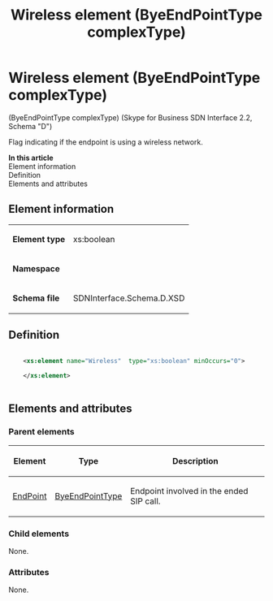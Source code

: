 ﻿---
title: Wireless element (ByeEndPointType complexType) 
description: Discusses the attributes of the Wireless element ByeEndPointType complexType Skype for Business SDN Interface 2.2, Schema "D".
TOCTitle: Wireless element (ByeEndPointType complexType)
ms:assetid: 64d9d8c9-e0a0-b20f-eb07-816bab463363
ms:mtpsurl: https://msdn.microsoft.com/library/Mt171038(v=office.16)
ms:contentKeyID: 65855612
ms.date: 08/24/2015
mtps_version: v=office.16
dev_langs:
- xml
---

# Wireless element (ByeEndPointType complexType)

(ByeEndPointType complexType) (Skype for Business SDN Interface 2.2, Schema "D")

Flag indicating if the endpoint is using a wireless network.


**In this article**  
Element information  
Definition  
Elements and attributes  

## Element information

<table>
<colgroup>
<col />
<col />
</colgroup>
<tbody>
<tr class="odd">
<td><p><strong>Element type</strong></p></td>
<td><p>xs:boolean</p></td>
</tr>
<tr class="even">
<td><p><strong>Namespace</strong></p></td>
<td><p></p></td>
</tr>
<tr class="odd">
<td><p><strong>Schema file</strong></p></td>
<td><p>SDNInterface.Schema.D.XSD</p></td>
</tr>
</tbody>
</table>


## Definition

```xml

    <xs:element name="Wireless"  type="xs:boolean" minOccurs="0">
    
    </xs:element>
  
```

## Elements and attributes

### Parent elements

<table>
<colgroup>
<col />
<col />
<col />
</colgroup>
<thead>
<tr class="header">
<th><p>Element</p></th>
<th><p>Type</p></th>
<th><p>Description</p></th>
</tr>
</thead>
<tbody>
<tr class="odd">
<td><p><a href="endpoint-element-byetype-complextype-skype-for-business-sdn-interface-2-2-schema-d.md">EndPoint</a></p></td>
<td><p><a href="byeendpointtype-complextype-skype-for-business-sdn-interface-2-2-schema-d.md">ByeEndPointType</a></p></td>
<td><p>Endpoint involved in the ended SIP call.</p></td>
</tr>
</tbody>
</table>


### Child elements

None.

### Attributes

None.

